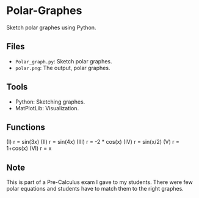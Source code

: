 # Polar-Graphes

Sketch polar graphes using Python.

## Files
- `Polar_graph.py`: Sketch polar graphes.
- `polar.png`: The output, polar graphes.

## Tools
* Python: Sketching graphes.
* MatPlotLib: Visualization.

## Functions
(I) r = sin(3x)
(II) r = sin(4x)
(III) r = -2 * cos(x)
(IV) r = sin(x/2)
(V) r = 1+cos(x)
(VI) r = x

## Note
This is part of a Pre-Calculus exam I gave to my students. There were few polar equations and students have to match them to the right graphes.
